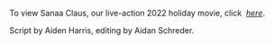 
To view Sanaa Claus, our live-action 2022 holiday movie, click&nbsp;
[*here*](https://drive.google.com/file/d/1OmyqGd2pZe2kFeq72r1Ys80oi5P4iwrk/view?usp=share_link).

Script by Aiden Harris, editing by Aidan Schreder.
